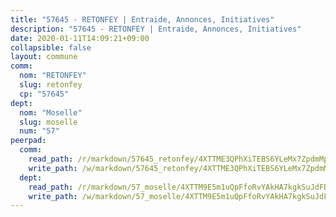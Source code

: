 ```yaml
---
title: "57645 - RETONFEY | Entraide, Annonces, Initiatives"
description: "57645 - RETONFEY | Entraide, Annonces, Initiatives"
date: 2020-01-11T14:09:21+09:00
collapsible: false
layout: commune
comm:
  nom: "RETONFEY"
  slug: retonfey
  cp: "57645"
dept:
  nom: "Moselle"
  slug: moselle
  num: "57"
peerpad:
  comm:
    read_path: /r/markdown/57645_retonfey/4XTTME3QPhXiTEBS6YLeMx7ZpdmMpioMRTMsLJ8kQuAVqmQ26
    write_path: /w/markdown/57645_retonfey/4XTTME3QPhXiTEBS6YLeMx7ZpdmMpioMRTMsLJ8kQuAVqmQ26-K3TgTxq2UrG5VMampKNVwRjfiNSTKktTt8hGvNuU8ZgRF6j9mVWvj5mAgDbkDGN1uiaJVFyQJRisSnLCzVkC6eDLzZtWi7wkyzK1JKrxapGkckwaK7DuQPAoEfDyGjT9qYB8XsTG
  dept:
    read_path: /r/markdown/57_moselle/4XTTM9E5m1uQpFfoRvYAkHA7kgkSuJdFBSCmoLnZ6YvxmqAKj
    write_path: /w/markdown/57_moselle/4XTTM9E5m1uQpFfoRvYAkHA7kgkSuJdFBSCmoLnZ6YvxmqAKj-K3TgTxpsRhjGfb3pJqDaX4rYTLkyLoK3BLA4awBfhTSCoyNhResrhhmfsEF8aKnccedt5XoBzWeRYfKxQxNKv71ETcpGharLRE7rdgTKY3uSaW3Du2dz8v23YEY268mfYmweTFnR
---
```


